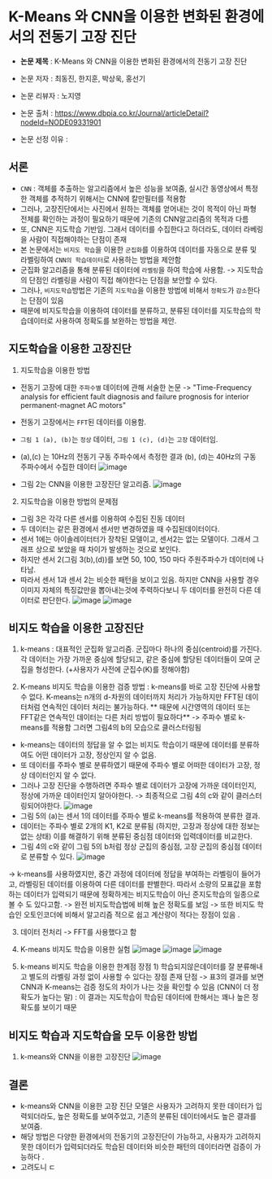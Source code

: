 # K-Means 와 CNN을 이용한 변화된 환경에서의 전동기 고장 진단
- **논문 제목** : K-Means 와 CNN을 이용한 변화된 환경에서의 전동기 고장 진단

- 논문 저자 : 최동진, 한지훈, 박상욱, 홍선기
- 논문 리뷰자 : 노지영
- 논문 출처 : https://www.dbpia.co.kr/Journal/articleDetail?nodeId=NODE09331901

- 논문 선정 이유 :


## 서론 
-  `CNN` : 객체를 추출하는 알고리즘에서 높은 성능을 보여줌, 실시간 동영상에서 특정한 객체를 추적하기 위해서는 CNN에 칼만필터를 적용함 
-  그러나, 고장진단에서는 사진에서 원하는 객체를 얻어내는 것이 목적이 아닌 파형 전체를 확인하는 과정이 필요하기 때문에 기존의 CNN알고리즘의 목적과 다름 
-  또, CNN은 지도학습 기반임. 그래서 데이터를 수집한다고 하더라도, 데이터 라베링을 사람이 직접해야하는 단점이 존재
-  본 논문에서는 `비지도 학습`을 이용한 `군집화`를 이용하여 데이터를 자동으로 분류 및 라벨링하여 `CNN의 학습데이터`로 사용하는 방법을 제안함
-  군집화 알고리즘을 통해 분류된 데이터에 `라벨링`을 하여 학습에 사용함. -> 지도학습의 단점인 라벨링을 사람이 직접 해야한다는 단점을 보안할 수 있다. 
-  그러나, `비지도학습`방법은 기존의 `지도학습`을 이용한 방법에 비해서 `정확도`가 `감소`한다는 단점이 있음
-  때문에 비지도학습을 이용하여 데이터를 분류하고, 분류된 데이터를 지도학습의 학습데이터로 사용하여 정확도를 보완하는 방법을 제안.
 
## 지도학습을 이용한 고장진단
1. 지도학습을 이용한 방법 
- 전동기 고장에 대한 `주파수별` 데이터에 관해 서술한 논문 -> "Time-Frequency analysis for efficient fault diagnosis and failure prognosis for interior permanent-magnet AC motors"
- 전동기 고장에서는 `FFT`된 데이터를 이용함.
- `그림 1 (a), (b)`는 `정상` 데이터, `그림 1 (c), (d)`는 `고장` 데이터임.
- (a),(c) 는 10Hz의 전동기 구동 주파수에서 측정한 결과 (b), (d)는 40Hz의 구동 주파수에서 수집한 데이터
  ![image](https://user-images.githubusercontent.com/51046701/128641952-e1a6f4d1-11ca-45ce-8572-d4285d32b2c3.png)



- 그림 2는 CNN을 이용한 고장진단 알고리즘. 
![image](https://user-images.githubusercontent.com/51046701/128642025-f15a13dd-54bd-4020-87dd-75dca63fcb23.png)


2. 지도학습을 이용한 방법의 문제점
- 그림 3은 각각 다른 센서를 이용하여 수집된 진동 데이터 
- 두 데이터는 같은 환경에서 센서만 변경하였을 때 수집된데이터이다. 
- 센서 1에는 아이솔레이터터가 장착된 모델이고, 센서2는 없는 모델이다. 그래서 그래프 상으로 보았을 때 차이가 발생하는 것으로 보인다. 
- 하지만 센서 2(그림 3(b),(d))를 보면 50, 100, 150 마다 주원주파수가 데이터에 나타남.
- 따라서 센서 1과 센서 2는 비슷한 패턴을 보이고 있음. 하지만 CNN을 사용할 경우 이미지 자체의 특징값만을 뽑아내는것에 주력하다보니 두 데이터를 완전히 다른 데이터로 판단한다.
![image](https://user-images.githubusercontent.com/51046701/128640845-c6b6d057-1b1b-4621-9163-20f87a6865eb.png) ![image](https://user-images.githubusercontent.com/51046701/128640793-2750a5fa-6930-437a-b7d7-f8e20931ea8f.png)

## 비지도 학습을 이용한 고장진단
 1. k-means
 : 대표적인 군집화 알고리즘. 군집마다 하나의 중심(centroid)를 가진다. 
 각 데이터는 가장 가까운 중심에 할당되고, 같은 중심에 할당된 데이터들이 모여 군집을 형성한다. (+사용자가 사전에 군집수(K)를 정해야함)
 
 2. K-means 비지도 학습을 이용한 검증 방법 
 : k-means를 바로 고장 진단에 사용할 수 없다. K-means는 n개의 d-차원의 데이터까지 처리가 가능하지만 FFT된 데이터처럼 연속적인 데이터 처리는 불가능하다.
** 때문에 시간영역의 데이터 또는 FFT같은 연속적인 데이터는 다른 처리 방법이 필요하다**
-> 주파수 별로 k-means를 적용함 그러면 그림4의 b의 모습으로 클러스터링됨
- k-means는 데이터의 정답을 알 수 없는 비지도 학습이기 때문에 데이터를 분류하여도 어떤 데이터가 고장, 정상인지 알 수 없음.
- 또 데이터를 주파수 별로 분류하였기 때문에 주파수 별로 어떠한 데이터가 고장, 정상 데이터인지 알 수 없다. 
- 그러나 고장 진단을 수행하려면 주파수 별로 데이터가 고장에 가까운 데이터인지, 정상에 가까운 데이터인지 알아야한다. -> 최종적으로 그림 4의 c와 같이 클러스터링되어야한다.
![image](https://user-images.githubusercontent.com/51046701/128640884-bbcd24b0-7d6c-4a9b-9d54-81474aa4ce80.png)
- 그림 5의 (a)는 센서 1의 데이터를 주파수 별로 k-means를 적용하여 분류한 결과.
- 데이터는 주파수 별로 2개의 K1, K2로 분류됨 (하지만, 고장과 정상에 대한 정보는 없는 상태) 이를 해결하기 위해 분류된 중심점 데이터와 입력데이터를 비교한다. 
- 그림 4의 c와 같이 그림 5의 b처럼 정상 군집의 중심점, 고장 군집의 중심점 데이터로 분류할 수 있다.
![image](https://user-images.githubusercontent.com/51046701/128641198-a2a0de2a-9d57-4556-9838-87065f9c578a.png)

-> k-means를 사용하였지만, 중간 과정에 데이터에 정답을 부여하는 라벨링이 들어가고, 라벨링된 데이터를 이용하여 다른 데이터를 판별한다. 따라서 소량의 모표값을 포함하는 데이터가 입력되기 때문에 정확하게는 비지도학습이 아닌 준지도학습의 일종으로 볼 수 도 있다고함.
-> 완전 비지도학습법에 비해 높은 정확도를 보임
-> 또한 비지도 학습인 오토인코더에 비해서 알고리즘 적으로 쉽고 계산량이 적다는 장점이 있음 .

3. 데이터 전처리 
-> FFT를 사용했다고 함
4. K-means 비지도 학습을 이용한 실험 
![image](https://user-images.githubusercontent.com/51046701/128641393-6dce7112-e527-4a55-8f84-609837990c1b.png)
![image](https://user-images.githubusercontent.com/51046701/128641410-86e374c2-c92f-4b7f-b4c2-68039148748d.png)
![image](https://user-images.githubusercontent.com/51046701/128641423-f4da8c8c-7d47-4036-94ff-3ec013d64828.png)

5. k-means 비지도 학습을 이용한 한계점
장점 1) 학습되지않은데이터를 잘 분류해내고 별도의 라벨링 과정 없이 사용할 수 있다는 장점 존재 
단점 -> 표3의 결과를 보면 CNN과 K-means는 검증 정도의 차이가 나는 것을 확인할 수 있음 (CNN이 더 정확도가 높다는 말) : 이 결과는 지도학습이 학습된 데이터에 한해서는 꽤나 높은 정확도를 보이기 때문 

## 비지도 학습과 지도학습을 모두 이용한 방법 
1. k-means와 CNN을 이용한 고장진단
![image](https://user-images.githubusercontent.com/51046701/128641614-80f13d8d-7ef2-476a-9d0e-14d63c9516db.png)

## 결론 
- k-means와 CNN을 이용한 고장 진단 모델은 사용자가 고려하지 못한 데이터가 입력되더라도, 높은 정확도를 보여주었고, 기존의 분류된 데이터에서도 높은 결과를 보여줌. 
- 해당 방법은 다양한 환경에서의 전동기의 고장진단이 가능하고, 사용자가 고려하지 못한 데이터가 입력되더라도 학습된 데이터와 비슷한 패턴의 데이터라면 검증이 가능하다 .
- 고려도니 ㄷ
